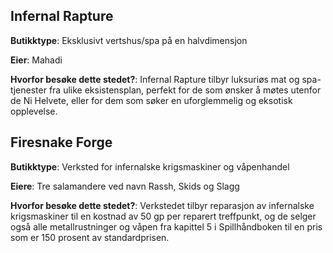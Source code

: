 ##  Infernal Rapture

**Butikktype**: Eksklusivt vertshus/spa på en halvdimensjon

**Eier**: Mahadi

**Hvorfor besøke dette stedet?**: Infernal Rapture tilbyr luksuriøs mat og spa-tjenester fra ulike eksistensplan, perfekt for de som ønsker å møtes utenfor de Ni Helvete, eller for dem som søker en uforglemmelig og eksotisk opplevelse. 

## Firesnake Forge
**Butikktype**: Verksted for infernalske krigsmaskiner og våpenhandel

**Eiere**: Tre salamandere ved navn Rassh, Skids og Slagg

**Hvorfor besøke dette stedet?**:  Verkstedet tilbyr reparasjon av infernalske krigsmaskiner til en kostnad av 50 gp per reparert treffpunkt, og de selger også alle metallrustninger og våpen fra kapittel 5 i Spillhåndboken til en pris som er 150 prosent av standardprisen.
